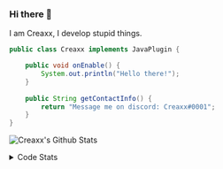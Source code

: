 ### Hi there 👋

I am Creaxx, I develop stupid things. 

```java
public class Creaxx implements JavaPlugin {

    public void onEnable() {
        System.out.println("Hello there!");
    }
    
    public String getContactInfo() {
        return "Message me on discord: Creaxx#0001";
    }
}
```

![Creaxx's Github Stats](https://github-readme-stats.vercel.app/api?username=CreaxxOG&show_icons=true&theme=dark&count_private=true)

<details>
  <summary>Code Stats</summary>

<!--START_SECTION:waka-->
![Code Time](http://img.shields.io/badge/Code%20Time-886%20hrs%202%20mins-blue)

![Lines of code](https://img.shields.io/badge/From%20Hello%20World%20I%27ve%20Written-3%20Thousand%20lines%20of%20code-blue)

**🐱 My GitHub Data** 

> 🏆 523 Contributions in the Year 2022
 > 
> 📦 227.2 kB Used in GitHub's Storage 
 > 
> 🚫 Not Opted to Hire
 > 
> 📜 3 Public Repositories 
 > 
> 🔑 2 Private Repositories  
 > 
**I'm a Night 🦉** 

```text
🌞 Morning    15 commits     █░░░░░░░░░░░░░░░░░░░░░░░░   4.52% 
🌆 Daytime    148 commits    ███████████░░░░░░░░░░░░░░   44.58% 
🌃 Evening    148 commits    ███████████░░░░░░░░░░░░░░   44.58% 
🌙 Night      21 commits     █░░░░░░░░░░░░░░░░░░░░░░░░   6.33%

```
📅 **I'm Most Productive on Wednesday** 

```text
Monday       53 commits     ████░░░░░░░░░░░░░░░░░░░░░   15.96% 
Tuesday      67 commits     █████░░░░░░░░░░░░░░░░░░░░   20.18% 
Wednesday    68 commits     █████░░░░░░░░░░░░░░░░░░░░   20.48% 
Thursday     38 commits     ██░░░░░░░░░░░░░░░░░░░░░░░   11.45% 
Friday       35 commits     ██░░░░░░░░░░░░░░░░░░░░░░░   10.54% 
Saturday     29 commits     ██░░░░░░░░░░░░░░░░░░░░░░░   8.73% 
Sunday       42 commits     ███░░░░░░░░░░░░░░░░░░░░░░   12.65%

```


📊 **This Week I Spent My Time On** 

```text
💬 Programming Languages: 
Java                     18 hrs 27 mins      ████████████████████████░   96.65% 
XML                      16 mins             ░░░░░░░░░░░░░░░░░░░░░░░░░   1.41% 
TypeScript               8 mins              ░░░░░░░░░░░░░░░░░░░░░░░░░   0.73% 
Kotlin                   5 mins              ░░░░░░░░░░░░░░░░░░░░░░░░░   0.5% 
YAML                     5 mins              ░░░░░░░░░░░░░░░░░░░░░░░░░   0.5%

🔥 Editors: 
IntelliJ                 19 hrs 5 mins       █████████████████████████   100.0%

```

**I Mostly Code in Java** 

```text
Java                     6 repos             ████████████████░░░░░░░░░   66.67% 
EJS                      1 repo              ██░░░░░░░░░░░░░░░░░░░░░░░   11.11% 
Kotlin                   1 repo              ██░░░░░░░░░░░░░░░░░░░░░░░   11.11% 
Python                   1 repo              ██░░░░░░░░░░░░░░░░░░░░░░░   11.11%

```



 Last Updated on 15/09/2022 06:50:29 UTC
<!--END_SECTION:waka-->
</details>
